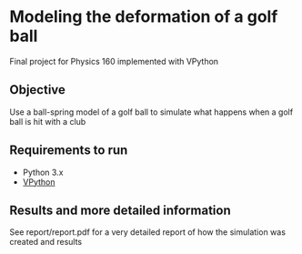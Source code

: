 # Modeling the deformation of a golf ball
Final project for Physics 160 implemented with VPython

## Objective
Use a ball-spring model of a golf ball to simulate what happens when a golf ball is hit with a club

## Requirements to run
* Python 3.x
* [VPython](www.vpython.org)

## Results and more detailed information
See report/report.pdf for a very detailed report of how the simulation was created and results
